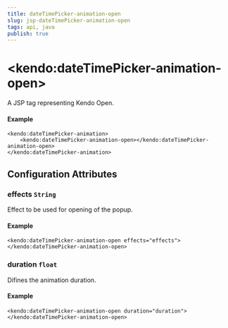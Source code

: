 ```yaml
---
title: dateTimePicker-animation-open
slug: jsp-dateTimePicker-animation-open
tags: api, java
publish: true
---
```


# \<kendo:dateTimePicker-animation-open\>
A JSP tag representing Kendo Open.

#### Example
    <kendo:dateTimePicker-animation>
        <kendo:dateTimePicker-animation-open></kendo:dateTimePicker-animation-open>
    </kendo:dateTimePicker-animation>


## Configuration Attributes


### effects `String`

Effect to be used for opening of the popup.

#### Example
    <kendo:dateTimePicker-animation-open effects="effects">
    </kendo:dateTimePicker-animation-open>



### duration `float`

Difines the animation duration.

#### Example
    <kendo:dateTimePicker-animation-open duration="duration">
    </kendo:dateTimePicker-animation-open>


